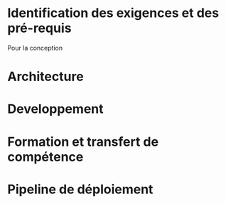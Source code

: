 # Identification des exigences et des pré-requis

Pour la conception 

# Architecture

# Developpement

# Formation et transfert de compétence

# Pipeline de déploiement

